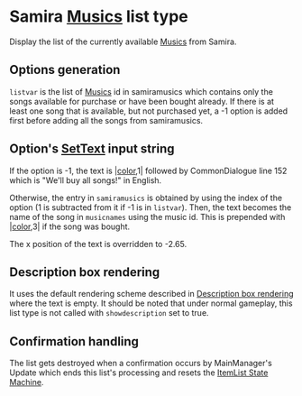 # Samira [Musics](../../Enums%20and%20IDs/Musics.md) list type

Display the list of the currently available [Musics](../../Enums%20and%20IDs/Musics.md) from Samira.

## Options generation

`listvar` is the list of [Musics](../../Enums%20and%20IDs/Musics.md) id in samiramusics which contains only the songs available for purchase or have been bought already. If there is at least one song that is available, but not purchased yet, a -1 option is added first before adding all the songs from samiramusics.

## Option's [SetText](../../SetText/SetText.md) input string

If the option is -1, the text is |[color](../../SetText/Individual%20commands/Color.md),1| followed by CommonDialogue line 152 which is "We'll buy all songs!" in English.

Otherwise, the entry in `samiramusics` is obtained by using the index of the option (1 is subtracted from it if -1 is in `listvar`). Then, the text becomes the name of the song in `musicnames` using the music id. This is prepended with |[color](../../SetText/Individual%20commands/Color.md),3| if the song was bought.

The x position of the text is overridden to -2.65.

## Description box rendering

It uses the default rendering scheme described in [Description box rendering](../ShowItemList%20Life%20Cycle/Description%20box%20rendering.md) where the text is empty. It should be noted that under normal gameplay, this list type is not called with `showdescription` set to true.

## Confirmation handling

The list gets destroyed when a confirmation occurs by MainManager's Update which ends this list's processing and resets the [ItemList State Machine](../ItemList%20State%20Machine.md).
